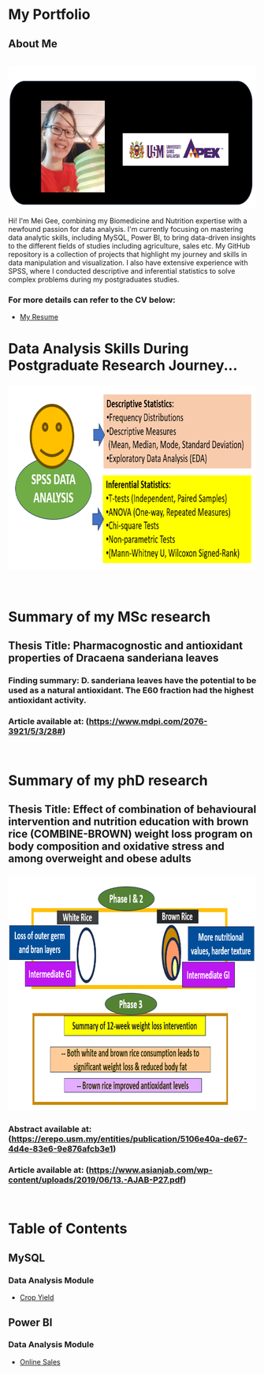 # My Portfolio
## About Me

&nbsp;&nbsp;&nbsp;&nbsp;&nbsp;&nbsp;&nbsp;&nbsp;&nbsp;&nbsp;&nbsp;&nbsp;&nbsp;&nbsp;&nbsp;&nbsp;&nbsp;&nbsp;&nbsp;&nbsp;&nbsp;&nbsp;&nbsp;&nbsp;&nbsp;&nbsp;&nbsp;&nbsp;&nbsp;&nbsp;&nbsp;
<img src="https://github.com/meigeeong/My-Portfolio/blob/main/img/MyBanner2PNG.PNG" width="705" height="287">

Hi! I'm Mei Gee, combining my Biomedicine and Nutrition expertise with a newfound passion for data analysis. I'm currently focusing on mastering data analytic skills, including MySQL, Power BI, to bring data-driven insights to the different fields of studies including agriculture, sales etc. My GitHub repository is a collection of projects that highlight my journey and skills in data manipulation and visualization. I also have extensive experience with SPSS, where I conducted descriptive and inferential statistics to solve complex problems during my postgraduates studies.

### For more details can refer to the CV below:<br>
- [My Resume](https://github.com/meigeeong/My-Portfolio/blob/main/RESUME%20MG5%20.pdf)

# Data Analysis Skills During Postgraduate Research Journey...
### <img src= "https://github.com/meigeeong/My-Portfolio/blob/main/img/SPSS.PNG" width="753" height="376">
&nbsp;&nbsp;&nbsp;&nbsp;&nbsp;&nbsp;&nbsp;&nbsp;&nbsp;&nbsp;&nbsp;&nbsp;&nbsp;&nbsp;&nbsp;&nbsp;&nbsp;&nbsp;&nbsp;&nbsp;&nbsp;&nbsp;&nbsp;&nbsp;&nbsp;&nbsp;&nbsp;&nbsp;&nbsp;&nbsp;&nbsp;
# Summary of my MSc research
## Thesis Title: Pharmacognostic and antioxidant properties of Dracaena sanderiana leaves
### Finding summary: D. sanderiana leaves have the potential to be used as a natural antioxidant. The E60 fraction had the highest antioxidant activity.
### Article available at: (https://www.mdpi.com/2076-3921/5/3/28#)
&nbsp;&nbsp;&nbsp;&nbsp;&nbsp;&nbsp;&nbsp;&nbsp;&nbsp;&nbsp;&nbsp;&nbsp;&nbsp;&nbsp;&nbsp;&nbsp;&nbsp;&nbsp;&nbsp;&nbsp;&nbsp;&nbsp;&nbsp;&nbsp;&nbsp;&nbsp;&nbsp;&nbsp;&nbsp;&nbsp;&nbsp;

# Summary of my phD research
## Thesis Title: Effect of combination of behavioural intervention and nutrition education with brown rice (COMBINE-BROWN) weight loss program on body composition and oxidative stress and among overweight and obese adults
### <img src="https://github.com/meigeeong/My-Portfolio/blob/main/img/Summary%20phases.PNG" width="879" height="476">
### Abstract available at:(https://erepo.usm.my/entities/publication/5106e40a-de67-4d4e-83e6-9e876afcb3e1)
### Article available at: (https://www.asianjab.com/wp-content/uploads/2019/06/13.-AJAB-P27.pdf)
&nbsp;&nbsp;&nbsp;&nbsp;&nbsp;&nbsp;&nbsp;&nbsp;&nbsp;&nbsp;&nbsp;&nbsp;&nbsp;&nbsp;&nbsp;&nbsp;&nbsp;&nbsp;&nbsp;&nbsp;&nbsp;&nbsp;&nbsp;&nbsp;&nbsp;&nbsp;&nbsp;&nbsp;&nbsp;&nbsp;&nbsp;

# Table of Contents

## MySQL
### Data Analysis Module
- [Crop Yield](https://github.com/meigeeong/Crop-Yield-mysql)

## Power BI
### Data Analysis Module
- [Online Sales](https://github.com/meigeeong/OnlineSales_Dashboard/blob/main/README.md)
